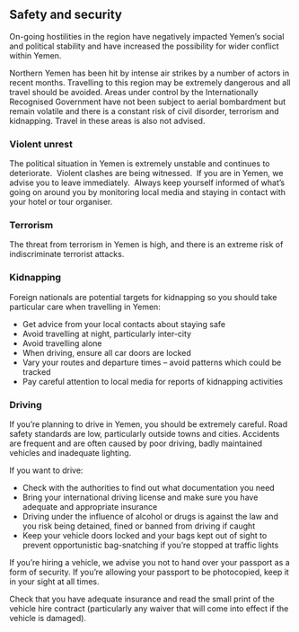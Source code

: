 ## Safety and security

On-going hostilities in the region have negatively impacted Yemen’s social and political stability and have increased the possibility for wider conflict within Yemen.

Northern Yemen has been hit by intense air strikes by a number of actors in recent months. Travelling to this region may be extremely dangerous and all travel should be avoided. Areas under control by the Internationally Recognised Government have not been subject to aerial bombardment but remain volatile and there is a constant risk of civil disorder, terrorism and kidnapping. Travel in these areas is also not advised.

### **Violent unrest**

The political situation in Yemen is extremely unstable and continues to deteriorate.  Violent clashes are being witnessed.  If you are in Yemen, we advise you to leave immediately.  Always keep yourself informed of what’s going on around you by monitoring local media and staying in contact with your hotel or tour organiser.

### **Terrorism**

The threat from terrorism in Yemen is high, and there is an extreme risk of indiscriminate terrorist attacks.

### **Kidnapping**

Foreign nationals are potential targets for kidnapping so you should take particular care when travelling in Yemen:

* Get advice from your local contacts about staying safe
* Avoid travelling at night, particularly inter-city
* Avoid travelling alone
* When driving, ensure all car doors are locked
* Vary your routes and departure times – avoid patterns which could be tracked
* Pay careful attention to local media for reports of kidnapping activities

### **Driving**

If you’re planning to drive in Yemen, you should be extremely careful. Road safety standards are low, particularly outside towns and cities. Accidents are frequent and are often caused by poor driving, badly maintained vehicles and inadequate lighting.

If you want to drive:

* Check with the authorities to find out what documentation you need
* Bring your international driving license and make sure you have adequate and appropriate insurance
* Driving under the influence of alcohol or drugs is against the law and you risk being detained, fined or banned from driving if caught
* Keep your vehicle doors locked and your bags kept out of sight to prevent opportunistic bag-snatching if you’re stopped at traffic lights

If you’re hiring a vehicle, we advise you not to hand over your passport as a form of security. If you’re allowing your passport to be photocopied, keep it in your sight at all times.

Check that you have adequate insurance and read the small print of the vehicle hire contract (particularly any waiver that will come into effect if the vehicle is damaged).